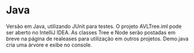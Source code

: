 # Java
Versão em Java, utilizando JUnit para testes. O projeto AVLTree.iml pode ser aberto no IntelliJ IDEA. 
As classes Tree e Node serão postadas em breve na página de realeases para utilização em outros projetos. 
Demo.java cria uma árvore e exibe no console.

